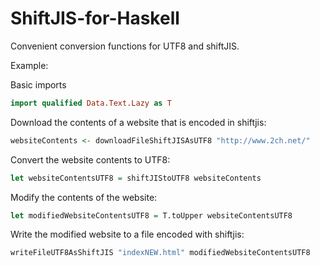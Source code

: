 ShiftJIS-for-Haskell
====================

Convenient conversion functions for UTF8 and shiftJIS.

Example:

Basic imports
```haskell
import qualified Data.Text.Lazy as T
```

Download the contents of a website that is encoded in shiftjis:

```haskell
websiteContents <- downloadFileShiftJISAsUTF8 "http://www.2ch.net/"
```

Convert the website contents to UTF8:

```haskell
let websiteContentsUTF8 = shiftJIStoUTF8 websiteContents
```

Modify the contents of the website:

```haskell
let modifiedWebsiteContentsUTF8 = T.toUpper websiteContentsUTF8
```

Write the modified website to a file encoded with shiftjis:

```haskell
writeFileUTF8AsShiftJIS "indexNEW.html" modifiedWebsiteContentsUTF8
```

